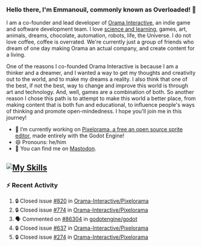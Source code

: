 ### Hello there, I'm Emmanouil, commonly known as Overloaded! 👋
I am a co-founder and lead developer of [Orama Interactive](https://www.oramainteractive.com/), an indie game and software development team. I love [science and learning](https://github.com/OverloadedOrama/KnowledgeBase), games, art, animals, dreams, chocolate, automation, robots, life, the Universe. I do not love coffee, coffee is overrated. We're currently just a group of friends who dream of one day making Orama an actual company, and create content for a living.

One of the reasons I co-founded Orama Interactive is because I am a thinker and a dreamer, and I wanted a way to get my thoughts and creativity out to the world, and to make my dreams a reality. I also think that one of the best, if not the best, way to change and improve this world is through art and technology. And, well, games are a combination of both. So another reason I chose this path is to attempt to make this world a better place, from making content that is both fun and educational, to influence people's ways of thinking and promote open-mindedness. I hope you'll join me in this journey!

- 🔭 I’m currently working on [Pixelorama, a free an open source sprite editor](https://github.com/Orama-Interactive/Pixelorama), made entirely with the Godot Engine!
- 😄 Pronouns: he/him
- 🐘 You can find me on <a rel="me" href="https://mastodon.social/@Overloaded">Mastodon</a>.

[![My Skills](https://skillicons.dev/icons?i=godot,py,cpp,cs,git,linux,html)](https://skillicons.dev)
---

### :zap: Recent Activity

<!--START_SECTION:activity-->
1. 🔒 Closed issue [#820](https://github.com/Orama-Interactive/Pixelorama/issues/820) in [Orama-Interactive/Pixelorama](https://github.com/Orama-Interactive/Pixelorama)
2. 🔒 Closed issue [#774](https://github.com/Orama-Interactive/Pixelorama/issues/774) in [Orama-Interactive/Pixelorama](https://github.com/Orama-Interactive/Pixelorama)
3. 🗣 Commented on [#86304](https://github.com/godotengine/godot/pull/86304#issuecomment-1908118407) in [godotengine/godot](https://github.com/godotengine/godot)
4. 🔒 Closed issue [#637](https://github.com/Orama-Interactive/Pixelorama/issues/637) in [Orama-Interactive/Pixelorama](https://github.com/Orama-Interactive/Pixelorama)
5. 🔒 Closed issue [#274](https://github.com/Orama-Interactive/Pixelorama/issues/274) in [Orama-Interactive/Pixelorama](https://github.com/Orama-Interactive/Pixelorama)
<!--END_SECTION:activity-->

<!--
**OverloadedOrama/OverloadedOrama** is a ✨ _special_ ✨ repository because its `README.md` (this file) appears on your GitHub profile.

Here are some ideas to get you started:

- 👯 I’m looking to collaborate on ...
- 🤔 I’m looking for help with ...
- 💬 Ask me about ...
- 📫 How to reach me: ...
- ⚡ Fun fact: ...
-->
